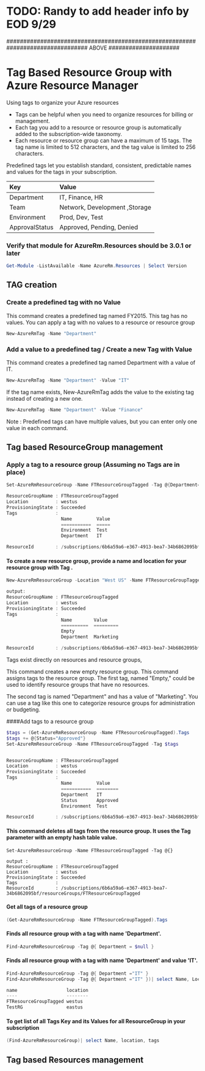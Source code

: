 
# TODO: Randy to add header info by EOD 9/29


################################################################################ ABOVE #####################

# Tag Based Resource Group with Azure Resource Manager


Using tags to organize your Azure resources

* Tags can be helpful when you need to organize resources for billing or management.
* Each tag you add to a resource or resource group is automatically added to the subscription-wide taxonomy.
* Each resource or resource group can have a maximum of 15 tags. The tag name is limited to 512 characters, and the tag value is limited to 256 characters.

Predefined tags let you establish standard, consistent, predictable names and values for the tags in your subscription. 


| Key | Value     |
| :------------- | :------------- |
| Department       | IT, Finance, HR       |  
| Team       | Network, Development ,Storage       |
| Environment       | Prod, Dev, Test       |
| ApprovalStatus       | Approved, Pending, Denied       |




### Verify that module for AzureRm.Resources should be 3.0.1 or later
```PowerShell
Get-Module -ListAvailable -Name AzureRm.Resources | Select Version
```

## TAG creation 

###  Create a predefined tag with no Value 

This command creates a predefined tag named FY2015. This tag has no values. You can apply a tag with no values to a resource or resource group
```PowerShell
New-AzureRmTag -Name "Department"
```
### Add a value to a predefined tag / Create a new Tag with Value

This command creates a predefined tag named Department with a value of IT.
```PowerShell
New-AzureRmTag -Name "Department" -Value "IT"
```
If the tag name exists, New-AzureRmTag adds the value to the existing tag instead of creating a new one.
```PowerShell
New-AzureRmTag -Name "Department" -Value "Finance"
```
Note : Predefined tags can have multiple values, but you can enter only one value in each command. 
        



## Tag based ResourceGroup management

### Apply a tag to a resource group (Assuming no Tags are in place)
```PowerShell
Set-AzureRmResourceGroup -Name FTResourceGroupTagged -Tag @{Department="IT";Environment="Test"}

ResourceGroupName : FTResourceGroupTagged
Location          : westus
ProvisioningState : Succeeded
Tags              :
                    Name         Value
                    ===========  =====
                    Environment  Test
                    Department   IT   

ResourceId        : /subscriptions/6b6a59a6-e367-4913-bea7-34b6862095bf/resourceGroups/FTResourceGroupTagged
```

#### To create a new resource group, provide a name and location for your resource group with Tag .
```PowerShell
New-AzureRmResourceGroup -Location "West US" -Name FTResourceGroupTagged -Tag @{Empty=$null; Department="Marketing"}

output:
ResourceGroupName : FTResourceGroupTagged
Location          : westus
ProvisioningState : Succeeded
Tags              :
                    Name        Value    
                    ==========  =========
                    Empty                
                    Department  Marketing

ResourceId        : /subscriptions/6b6a59a6-e367-4913-bea7-34b6862095bf/resourceGroups/FTResourceGroupTagged
```

Tags exist directly on resources and resource groups,

This command creates a new empty resource group. This command  assigns tags to the resource group. The first tag, named "Empty," could be used to identify resource groups that have no resources.

The second tag is named "Department" and has a value of "Marketing". You can use a tag like this one to categorize resource groups for administration or budgeting.


####Add tags to a resource group
```PowerShell
$tags = (Get-AzureRmResourceGroup -Name FTResourceGroupTagged).Tags
$tags += @{Status="Approved"}
Set-AzureRmResourceGroup -Name FTResourceGroupTagged -Tag $tags


ResourceGroupName : FTResourceGroupTagged
Location          : westus
ProvisioningState : Succeeded
Tags              :
                    Name         Value   
                    ===========  ========
                    Department   IT      
                    Status       Approved
                    Environment  Test    

ResourceId        : /subscriptions/6b6a59a6-e367-4913-bea7-34b6862095bf/resourceGroups/FTResourceGroupTagged
```

#### This command deletes all tags from the resource group. It uses the Tag parameter with an empty hash table value.

```
Set-AzureRmResourceGroup -Name FTResourceGroupTagged -Tag @{}

output :
ResourceGroupName : FTResourceGroupTagged
Location          : westus
ProvisioningState : Succeeded
Tags              :
ResourceId        : /subscriptions/6b6a59a6-e367-4913-bea7-34b6862095bf/resourceGroups/FTResourceGroupTagged
```

#### Get all tags of a resource group

```PowerShell
(Get-AzureRmResourceGroup -Name FTResourceGroupTagged).Tags
```
#### Finds all resource group with a tag with name 'Department'.
```PowerShell
Find-AzureRmResourceGroup -Tag @{ Department = $null }
```
#### Finds all resource group with a tag with name 'Department' and value 'IT'.
```PowerShell
Find-AzureRmResourceGroup -Tag @{ Department ="IT" }
Find-AzureRmResourceGroup -Tag @{ Department ="IT" })| select Name, Location

name                  location
----                  --------
FTResourceGroupTagged westus  
TestRG                eastus
```


#### To get list of all Tags Key and its Values for all ResourceGroup in your subscription
```PowerShell
(Find-AzureRmResourceGroup)| select Name, location, tags 

```


## Tag based Resources management

